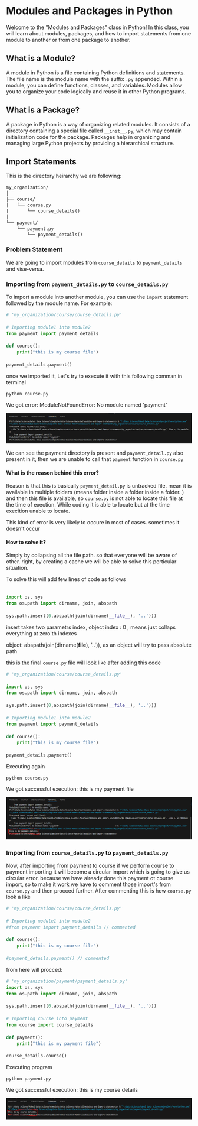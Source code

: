 # Modules and Packages in Python

Welcome to the "Modules and Packages" class in Python! In this class, you will learn about modules, packages, and how to import statements from one module to another or from one package to another.

## What is a Module?

A module in Python is a file containing Python definitions and statements. The file name is the module name with the suffix `.py` appended. Within a module, you can define functions, classes, and variables. Modules allow you to organize your code logically and reuse it in other Python programs.

## What is a Package?

A package in Python is a way of organizing related modules. It consists of a directory containing a special file called `__init__.py`, which may contain initialization code for the package. Packages help in organizing and managing large Python projects by providing a hierarchical structure.

## Import Statements

This is the directory heirarchy we are following:
```
my_organization/
│
├── course/
│   └── course.py
|       └── course_details()
│
└── payment/
    └── payment.py
        └── payment_details()
```

### Problem Statement
We are going to import modules from `course_details` to `payment_details` and vise-versa.


### Importing from `payment_details.py` to `course_details.py`

To import a module into another module, you can use the `import` statement followed by the module name. For example:

```python
# 'my_organization/course/course_details.py'

# Importing module1 into module2
from payment import payment_details

def course():
    print("this is my course file")

payment_details.payment()
```

once we imported it, Let's try to execute it with this following comman in terminal

```
python course.py
```

We got error: ModuleNotFoundError: No module named 'payment'

![Error](images/payment_module_not_found.PNG)

We can see the payment directory is present and `payment_detail.py` also present in it, then we are unable to call that `payment` function in `course.py`

#### What is the reason behind this error?

Reason is that this is basically `payment_detail.py` is untracked file. mean it is available in multiple folders (means folder inside a folder inside a folder..) and then this file is available, so `course.py` is not able to locate this file at the time of exection. While coding it is able to locate but at the time execition unable to locate.

This kind of error is very likely to occure in most of cases. sometimes it doesn't occur

#### How to solve it?

Simply by collapsing all the file path. so that everyone will be aware of other. right, by creating a cache we will be able to solve this perticular situation.

To solve this will add few lines of code as follows

```python

import os, sys
from os.path import dirname, join, abspath

sys.path.insert(0,abspath(join(dirname(__file__), '..')))

```
insert takes two parametrs index, object
index : 0 , means just collaps everything at zero'th indexes

object: abspath(join(dirname(__file__), '..')), as an object will try to pass absolute path

this is the final `course.py` file will look like after adding this code

```python
# 'my_organization/course/course_details.py'

import os, sys
from os.path import dirname, join, abspath

sys.path.insert(0,abspath(join(dirname(__file__), '..')))

# Importing module1 into module2
from payment import payment_details

def course():
    print("this is my course file")

payment_details.payment()
```

Executing again
```
python course.py
```

We got successful execution: this is my payment file

![Success](images/successful_execution.PNG)


### Importing from `course_details.py` to `payment_details.py`

Now, after importing from payment to course if we perform course to payment importing it will become a circular import which is going to give us circular error. because we have already done this payment ot course import, so to make it work we have to comment those import's from `course.py` and then procced further.
After commenting this is how `course.py` look a like

```python
# 'my_organization/course/course_details.py'

# Importing module1 into module2
#from payment import payment_details // commented

def course():
    print("this is my course file")

#payment_details.payment() // commented
```
from here will procced:

```python
# 'my_organization/payment/payment_details.py'
import os, sys
from os.path import dirname, join, abspath

sys.path.insert(0,abspath(join(dirname(__file__), '..')))

# Importing course into payment
from course import course_details

def payment():
    print("this is my payment file")

course_details.course()
```

Executing program
```
python payment.py
```

We got successful execution: this is my course details

![Success](images/successful_execution_of_payment-details.PNG)


